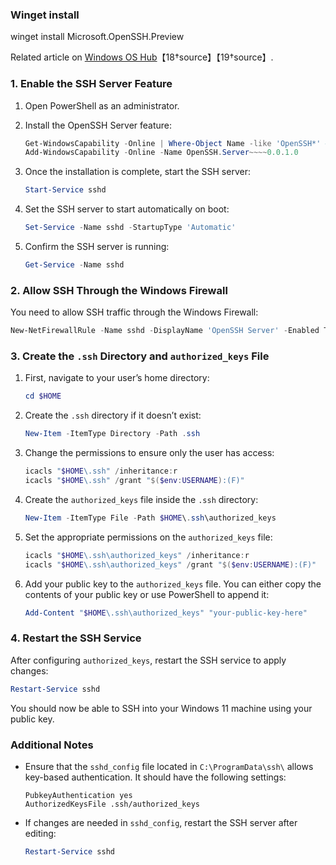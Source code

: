 ### Winget install
winget install Microsoft.OpenSSH.Preview

Related article on [Windows OS Hub](https://woshub.com/using-ssh-key-based-authentication-on-windows/)【18†source】【19†source】.

### 1. **Enable the SSH Server Feature**

1. Open PowerShell as an administrator.
2. Install the OpenSSH Server feature:

   ```powershell
   Get-WindowsCapability -Online | Where-Object Name -like 'OpenSSH*' # check if installed
   Add-WindowsCapability -Online -Name OpenSSH.Server~~~~0.0.1.0
   ```

3. Once the installation is complete, start the SSH server:

   ```powershell
   Start-Service sshd
   ```

4. Set the SSH server to start automatically on boot:

   ```powershell
   Set-Service -Name sshd -StartupType 'Automatic'
   ```

5. Confirm the SSH server is running:

   ```powershell
   Get-Service -Name sshd
   ```

### 2. **Allow SSH Through the Windows Firewall**

You need to allow SSH traffic through the Windows Firewall:

```powershell
New-NetFirewallRule -Name sshd -DisplayName 'OpenSSH Server' -Enabled True -Direction Inbound -Protocol TCP -Action Allow -LocalPort 22
```

### 3. **Create the `.ssh` Directory and `authorized_keys` File**

1. First, navigate to your user’s home directory:

   ```powershell
   cd $HOME
   ```

2. Create the `.ssh` directory if it doesn’t exist:

   ```powershell
   New-Item -ItemType Directory -Path .ssh
   ```

3. Change the permissions to ensure only the user has access:

   ```powershell
   icacls "$HOME\.ssh" /inheritance:r
   icacls "$HOME\.ssh" /grant "$($env:USERNAME):(F)"
   ```

4. Create the `authorized_keys` file inside the `.ssh` directory:

   ```powershell
   New-Item -ItemType File -Path $HOME\.ssh\authorized_keys
   ```

5. Set the appropriate permissions on the `authorized_keys` file:

   ```powershell
   icacls "$HOME\.ssh\authorized_keys" /inheritance:r
   icacls "$HOME\.ssh\authorized_keys" /grant "$($env:USERNAME):(F)"
   ```

6. Add your public key to the `authorized_keys` file. You can either copy the contents of your public key or use PowerShell to append it:

   ```powershell
   Add-Content "$HOME\.ssh\authorized_keys" "your-public-key-here"
   ```

### 4. **Restart the SSH Service**

After configuring `authorized_keys`, restart the SSH service to apply changes:

```powershell
Restart-Service sshd
```

You should now be able to SSH into your Windows 11 machine using your public key.

### Additional Notes
- Ensure that the `sshd_config` file located in `C:\ProgramData\ssh\` allows key-based authentication. It should have the following settings:

  ```
  PubkeyAuthentication yes
  AuthorizedKeysFile .ssh/authorized_keys
  ```

- If changes are needed in `sshd_config`, restart the SSH server after editing:

  ```powershell
  Restart-Service sshd
  ```